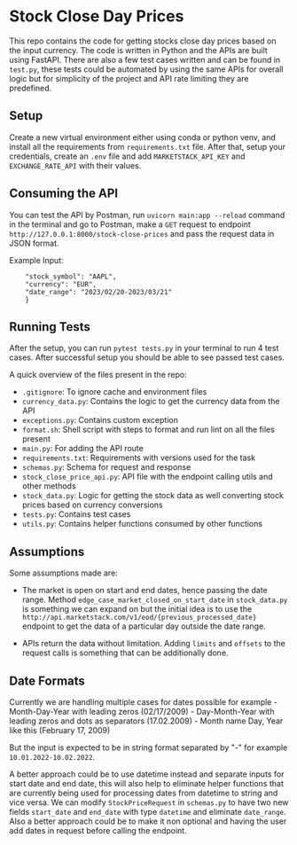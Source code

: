 # Stock Close Day Prices

This repo contains the code for getting stocks close day prices based on the input currency. The code is written in Python and the APIs are built using FastAPI.
There are also a few test cases written and can be found in `test.py`, these tests could be automated by using the same APIs for overall logic but for simplicity of the project and API rate limiting they
are predefined.

## Setup

Create a new virtual environment either using conda or python venv, and install all the requirements
from `requirements.txt` file. After that, setup your credentials, create an `.env` file and add `MARKETSTACK_API_KEY` and `EXCHANGE_RATE_API`
with their values.


## Consuming the API

You can test the API by Postman, run `uvicorn main:app --reload` command in the terminal
and go to Postman, make a `GET` request to endpoint `http://127.0.0.1:8000/stock-close-prices`
and pass the request data in JSON format.

Example Input:

```{
    "stock_symbol": "AAPL",
    "currency": "EUR",
    "date_range": "2023/02/20-2023/03/21"
    }
```


## Running Tests

After the setup, you can run `pytest tests.py` in your terminal to run 4 test cases. After successful setup
you should be able to see passed test cases.



A quick overview of the files present in the repo:

- `.gitignore`: To ignore cache and environment files
- `currency_data.py`: Contains the logic to get the currency data from the API
- `exceptions.py`: Contains custom exception
- `format.sh`: Shell script with steps to format and run lint on all the files present
- `main.py`: For adding the API route
- `requirements.txt`: Requirements with versions used for the task
- `schemas.py`: Schema for request and response
- `stock_close_price_api.py`: API file with the endpoint calling utils and other methods
- `stock_data.py`: Logic for getting the stock data as well converting stock prices based on currency conversions
- `tests.py`: Contains test cases
- `utils.py`: Contains helper functions consumed by other functions


## Assumptions

Some assumptions made are:

- The market is open on start and end dates, hence passing the date range. Method `edge_case_market_closed_on_start_date` in `stock_data.py` is something we can expand
on but the initial idea is to use the `http://api.marketstack.com/v1/eod/{previous_processed_date}` endpoint to get the data of a particular day outside the date range.

- APIs return the data without limitation. Adding `limits` and `offsets` to the request calls is something that can be additionally done.

## Date Formats

Currently we are handling multiple cases for dates possible for example
    - Month-Day-Year with leading zeros (02/17/2009)
    - Day-Month-Year with leading zeros and dots as separators (17.02.2009)
    - Month name Day, Year like this (February 17, 2009)

But the input is expected to be in string format separated by "-" for example `10.01.2022-10.02.2022`.

A better approach could be to use datetime instead and separate inputs for start date and end date, this will also help to eliminate helper functions that are currently
being used for processing dates from datetime to string and vice versa. We can modify `StockPriceRequest` in `schemas.py` to have
two new fields `start_date` and `end_date` with type `datetime` and eliminate `date_range`. Also a better approach could be to make
it non optional and having the user add dates in request before calling the endpoint.



